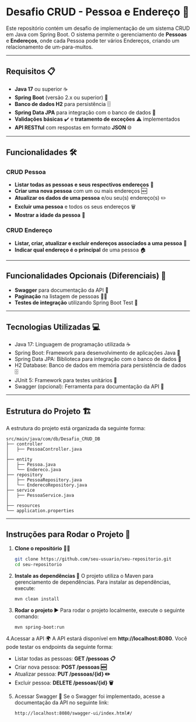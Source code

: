 # Desafio CRUD - Pessoa e Endereço 🚀

Este repositório contém um desafio de implementação de um sistema CRUD em Java com Spring Boot. O sistema permite o gerenciamento de **Pessoas** e **Endereços**, onde cada Pessoa pode ter vários Endereços, criando um relacionamento de um-para-muitos.

---

## Requisitos 📋

- **Java 17** ou superior ☕
- **Spring Boot** (versão 2.x ou superior) 🚀
- **Banco de dados H2** para persistência 🗄️
- **Spring Data JPA** para integração com o banco de dados 🔗
- **Validações básicas** ✔️ e **tratamento de exceções** ⚠️ implementados
- **API RESTful** com respostas em formato **JSON** 🌐

---

## Funcionalidades 🛠️

### CRUD Pessoa
- **Listar todas as pessoas e seus respectivos endereços** 📝
- **Criar uma nova pessoa** com um ou mais endereços 🆕
- **Atualizar os dados de uma pessoa** e/ou seu(s) endereço(s) ✏️
- **Excluir uma pessoa** e todos os seus endereços 🗑️
- **Mostrar a idade da pessoa** 🎂

### CRUD Endereço
- **Listar, criar, atualizar e excluir endereços associados a uma pessoa** 📍
- **Indicar qual endereço é o principal** de uma pessoa 🏠

---

## Funcionalidades Opcionais (Diferenciais) 🌟
- **Swagger** para documentação da API 📑
- **Paginação** na listagem de pessoas 📑🔢
- **Testes de integração** utilizando Spring Boot Test 🧪

---

## Tecnologias Utilizadas 💻
- Java 17: Linguagem de programação utilizada ☕
- Spring Boot: Framework para desenvolvimento de aplicações Java 🚀
- Spring Data JPA: Biblioteca para integração com o banco de dados 🔗
- H2 Database: Banco de dados em memória para persistência de dados 🗄️
- JUnit 5: Framework para testes unitários 🧪
- Swagger (opcional): Ferramenta para documentação da API 📑

---

## Estrutura do Projeto 🏗️

A estrutura do projeto está organizada da seguinte forma:
```plaintext
src/main/java/com/db/Desafio_CRUD_DB
├── controller
│   ├── PessoaController.java
│  
├── entity
│   ├── Pessoa.java
│   └── Endereco.java
├── repository
│   ├── PessoaRepository.java
│   └── EnderecoRepository.java
├── service
│   ├── PessoaService.java
│  
├── resources
└── application.properties
```
---

## Instruções para Rodar o Projeto 🔧

1. **Clone o repositório** 🧑‍💻
   ```bash
   git clone https://github.com/seu-usuario/seu-repositorio.git
   cd seu-repositorio

2. **Instale as dependências 🔄**
    O projeto utiliza o Maven para gerenciamento de dependências. Para instalar as dependências, execute:
   ```bash
   mvn clean install
   ```

3. **Rodar o projeto ▶️**
   Para rodar o projeto localmente, execute o seguinte comando:
   ```bash
   mvn spring-boot:run
   ```
   
4.Acessar a API 🌍 A API estará disponível em **http://localhost:8080**. Você pode testar os endpoints da seguinte forma:
- Listar todas as pessoas: **GET /pessoas 📋**
- Criar nova pessoa: **POST /pessoas 🆕**
- Atualizar pessoa: **PUT /pessoas/{id} ✏️**
- Excluir pessoa: **DELETE /pessoas/{id} 🗑️**

5. Acessar Swagger 📜 Se o Swagger foi implementado, acesse a documentação da API no seguinte link:
   ```bash
   http://localhost:8080/swagger-ui/index.html#/
   ```
